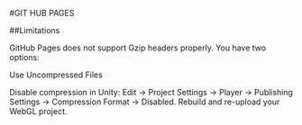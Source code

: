 #GIT HUB PAGES

##Limitations

GitHub Pages does not support Gzip headers properly. You have two options:

Use Uncompressed Files

Disable compression in Unity:
Edit → Project Settings → Player → Publishing Settings → Compression Format → Disabled.
Rebuild and re-upload your WebGL project.
